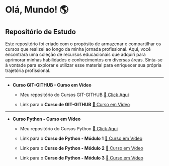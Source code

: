 # Olá, Mundo! :earth_americas:
 
 ## **Repositório de Estudo**

Este repositório foi criado com o propósito de armazenar e compartilhar os cursos que realizei ao longo da minha jornada profissional. Aqui, você encontrará uma coleção de recursos educacionais que adquiri para aprimorar minhas habilidades e conhecimentos em diversas áreas. Sinta-se à vontade para explorar e utilizar esse material para enriquecer sua própria trajetória profissional.

---
 
* **Curso GIT-GITHUB - Curso em Vídeo** 

  * Meu repositório do Cursos GIT-GITHUB   [:file_folder: Click Aqui](https://github.com/ulissescaldas/Ola-Mundo/tree/main/GIT-GITHUB)

  * Link para o **Curso de GIT-GITHUB**   [:1st_place_medal: Curso em Vídeo](https://www.cursoemvideo.com/curso/curso-de-git-e-github)

---
 
* **Curso Python - Curso em Vídeo** 

  * Meu repositório do Cursos Python   [:file_folder: Click Aqui](https://github.com/ulissescaldas/Ola-Mundo/tree/main/Python)

  * Link para o **Curso de Python - Módulo 1**   [:1st_place_medal: Curso em Vídeo](https://www.cursoemvideo.com/curso/python-3-mundo-1)
 
  * Link para o **Curso de Python - Módulo 2**   [:1st_place_medal: Curso em Vídeo](https://www.cursoemvideo.com/curso/python-3-mundo-2/)
  * Link para o **Curso de Python - Módulo 3**   [:1st_place_medal: Curso em Vídeo](https://www.cursoemvideo.com/curso/python-3-mundo-3/)
